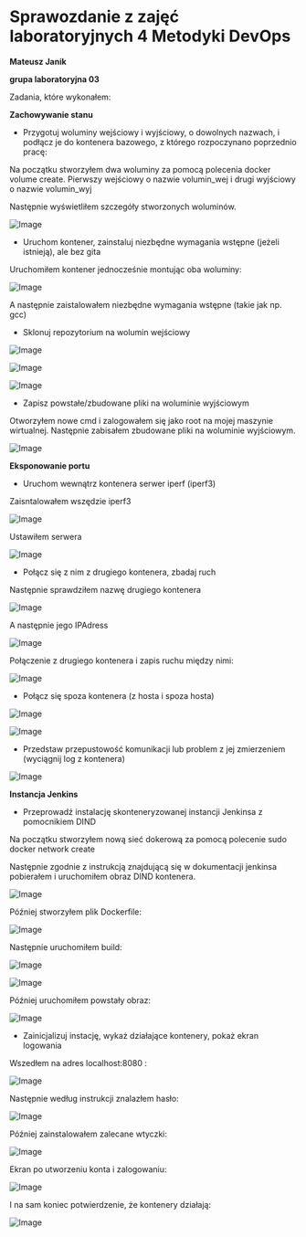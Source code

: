 <h1>Sprawozdanie z zajęć laboratoryjnych 4 Metodyki DevOps</h1>
<strong>Mateusz Janik</strong>

<strong>grupa laboratoryjna 03</strong>

Zadania, które wykonałem:

<strong>Zachowywanie stanu</strong>

- Przygotuj woluminy wejściowy i wyjściowy, o dowolnych nazwach, i podłącz je do
kontenera bazowego, z którego rozpoczynano poprzednio pracę:


Na początku stworzyłem dwa woluminy za pomocą polecenia docker volume create. Pierwszy wejściowy o nazwie volumin_wej i drugi wyjściowy o nazwie volumin_wyj

Następnie wyświetliłem szczegóły stworzonych woluminów.

![Image](s1.JPG " ")

- Uruchom kontener, zainstaluj niezbędne wymagania wstępne (jeżeli istnieją), ale
bez gita
  
Uruchomiłem kontener jednocześnie montując oba woluminy:

![Image](2s.JPG " ")

A następnie zaistalowałem niezbędne wymagania wstępne (takie jak np. gcc)

- Sklonuj repozytorium na wolumin wejściowy

![Image](s3.JPG " ")

![Image](s4.JPG " ")

![Image](s5.JPG " ")

- Zapisz powstałe/zbudowane pliki na woluminie wyjściowym

Otworzyłem nowe cmd i zalogowałem się jako root na mojej maszynie wirtualnej.
Następnie zabisałem zbudowane pliki na woluminie wyjściowym. 

![Image](s6.JPG " ")

<strong>Eksponowanie portu</strong>

- Uruchom wewnątrz kontenera serwer iperf (iperf3)

Zaisntalowałem wszędzie iperf3

![Image](s7.JPG " ")

Ustawiłem serwera

![Image](s8.JPG " ")

- Połącz się z nim z drugiego kontenera, zbadaj ruch

Następnie sprawdziłem nazwę drugiego kontenera

![Image](s9.JPG " ")

A następnie jego IPAdress

![Image](s10.JPG " ")

Połączenie z drugiego kontenera i zapis ruchu między nimi:

![Image](s11.JPG " ")

- Połącz się spoza kontenera (z hosta i spoza hosta)

![Image](s12.JPG " ")

![Image](s13.JPG " ")

- Przedstaw przepustowość komunikacji lub problem z jej zmierzeniem (wyciągnij log
z kontenera)
  
![Image](s14.JPG " ")

<strong>Instancja Jenkins</strong>

- Przeprowadź instalację skonteneryzowanej instancji Jenkinsa z pomocnikiem DIND

Na początku stworzyłem nową sieć dokerową za pomocą polecenie sudo docker network create

Następnie zgodnie z instrukcją znajdującą się w dokumentacji jenkinsa pobierałem i uruchomiłem obraz DIND kontenera.

![Image](s15.JPG " ")

Później stworzyłem plik Dockerfile:

![Image](s16.JPG " ")

Następnie uruchomiłem build:

![Image](s17.JPG " ")

![Image](s18.JPG " ")

Później uruchomiłem powstały obraz:

![Image](s19.JPG " ")

- Zainicjalizuj instację, wykaż działające kontenery, pokaż ekran logowania

Wszedłem na adres localhost:8080 :

![Image](s20.JPG " ")

Następnie według instrukcji znalazłem hasło:

![Image](s22.JPG " ")

Później zainstalowałem zalecane wtyczki:

![Image](s23.JPG " ")

Ekran po utworzeniu konta i zalogowaniu:

![Image](s24.JPG " ")

I na sam koniec potwierdzenie, że kontenery działają:

![Image](s25.JPG " ")










